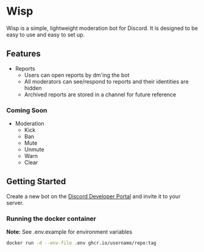 # Wisp

Wisp is a simple, lightweight moderation bot for Discord. It is designed to be easy to use and easy to set up.

## Features

- Reports
  - Users can open reports by dm'ing the bot
  - All moderators can see/respond to reports and their identities are hidden
  - Archived reports are stored in a channel for future reference

### Coming Soon

- Moderation
  - Kick
  - Ban
  - Mute
  - Unmute
  - Warn
  - Clear

## Getting Started

Create a new bot on the [Discord Developer Portal](https://discord.com/developers/applications) and invite it to your server.

### Running the docker container

**Note:** See .env.example for environment variables

<!-- TODO:: Get actual link for docker image -->
```bash
docker run -d --env-file .env ghcr.io/username/repo:tag
```
